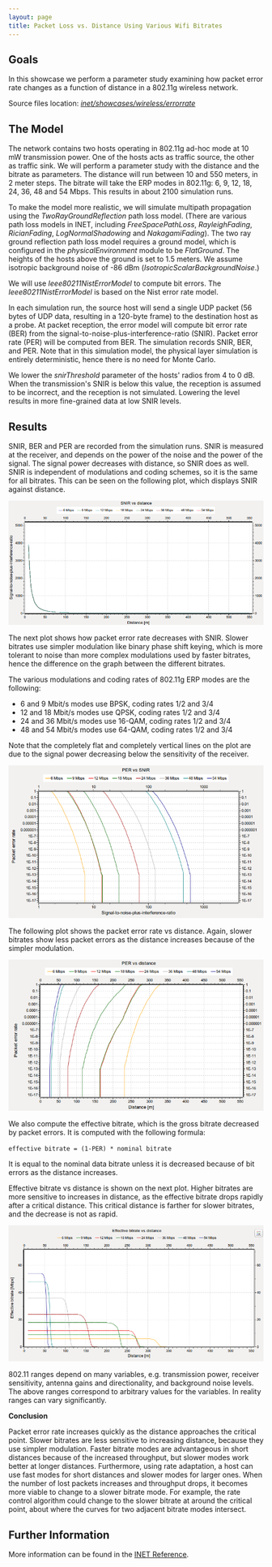 ```yaml
---
layout: page
title: Packet Loss vs. Distance Using Various Wifi Bitrates
---
```


Goals
-----

In this showcase we perform a parameter study examining how packet error rate changes as a function of distance in a 802.11g wireless network.

Source files location: <a href="https://github.com/inet-framework/inet-showcases/tree/master/visualizer/earth" target="_blank"><var>inet/showcases/wireless/errorrate</var></a>

<!--TODO:

    Hogy konfigurálod be az inetet, hogy ilyen parameter study-t tudj csinálni

    effective bitrate <- throughput DONE
    bele vannak számolva a bit hibák miatti veszteségek

    - hogy keletkezett ez a diagram...milyen statistisztikákat recordoltak, hogy kell beállítani a chart-ot
    - "a 10^-13-ont nullának tekintjük" DONE
    - #!!! ezeket el kell magyarázni mert essential
    - ahol lehet mást választani ott elmondani hogy mit lehet DONE
    - SNIRThreshold vs Sensitivity DONE
    - sensitivity: DONE
    - minden SNIR-rel kapcsolatos dolog szimulációs optimalizáció DONE
    - Packet loss vs. distance using various wifi bitrates DONE
    - legyen g(erp)-vel DONE
    - freespacepathloss legyen? -> inkább tworay DONE
    - kell a táblázat / összehasonlítás ? -> referenciaként be lehet linkelni...mérnöki hibahatáron belül van DONE
    - NIST error model ne a goals-ba DONE
--> 
<!--
    TODO

    The Ieee80211NistErrorModel is based on the NIST error rate model, which is the default 802.11 error rate model in
    the ns-3 network simulator. URL HERE
    Which is based on [miller2003], done at NIST (Nation Institude of Standards and Technology)
    -->

The Model
---------

The network contains two hosts operating in 802.11g ad-hoc mode at 10 mW transmission power. One of the hosts acts as traffic source, the other as traffic sink. We will perform a parameter study with the distance and the bitrate as parameters. The distance will run between 10 and 550 meters, in 2 meter steps. The bitrate will take the ERP modes in 802.11g: 6, 9, 12, 18, 24, 36, 48 and 54 Mbps. This results in about 2100 simulation runs.

To make the model more realistic, we will simulate multipath propagation using the <var>TwoRayGroundReflection</var> path loss model. (There are various path loss models in INET, including <var>FreeSpacePathLoss</var>, <var>RayleighFading</var>, <var>RicianFading</var>, <var>LogNormalShadowing</var> and <var>NakagamiFading</var>). The two ray ground reflection path loss model requires a ground model, which is configured in the <var>physicalEnvironment</var> module to be <var>FlatGround</var>. The heights of the hosts above the ground is set to 1.5 meters. We assume isotropic background noise of -86 dBm (<var>IsotropicScalarBackgroundNoise</var>.)

We will use <var>Ieee80211NistErrorModel</var> to compute bit errors. The <var>Ieee80211NistErrorModel</var> is based on the Nist error rate model.

In each simulation run, the source host will send a single UDP packet (56 bytes of UDP data, resulting in a 120-byte frame) to the destination host as a probe. At packet reception, the error model will compute bit error rate (BER) from the signal-to-noise-plus-interference-ratio (SNIR). Packet error rate (PER) will be computed from BER. The simulation records SNIR, BER, and PER. Note that in this simulation model, the physical layer simulation is entirely deterministic, hence there is no need for Monte Carlo.

<!--
- the snir threshold is important because when the transmission's snir is below this value, the reception is not simulated because it is assumed to be incorrect.
- thus we have to set the snir threshold low enough to get more fine-grained data at low snir levels
-->

We lower the <var>snirThreshold</var> parameter of the hosts' radios from 4 to 0 dB. When the transmission's SNIR is below this value, the reception is assumed to be incorrect, and the reception is not simulated. Lowering the level results in more fine-grained data at low SNIR levels.

Results
-------

SNIR, BER and PER are recorded from the simulation runs. SNIR is measured at the receiver, and depends on the power of the noise and the power of the signal. The signal power decreases with distance, so SNIR does as well. SNIR is independent of modulations and coding schemes, so it is the same for all bitrates. This can be seen on the following plot, which displays SNIR against distance.

<img src="SNIR_distance_v2.png" class="screen" />

The next plot shows how packet error rate decreases with SNIR. Slower bitrates use simpler modulation like binary phase shift keying, which is more tolerant to noise than more complex modulations used by faster bitrates, hence the difference on the graph between the different bitrates.

The various modulations and coding rates of 802.11g ERP modes are the following:

- 6 and 9 Mbit/s modes use BPSK, coding rates 1/2 and 3/4
- 12 and 18 Mbit/s modes use QPSK, coding rates 1/2 and 3/4
- 24 and 36 Mbit/s modes use 16-QAM, coding rates 1/2 and 3/4
- 48 and 54 Mbit/s modes use 64-QAM, coding rates 1/2 and 3/4

Note that the completely flat and completely vertical lines on the plot are due to the signal power decreasing below the sensitivity of the receiver.

<img src="PER_SNIR_v3.png" class="screen" />

The following plot shows the packet error rate vs distance. Again, slower bitrates show less packet errors as the distance increases because of the simpler modulation.

<img src="PER_distance_v3.png" class="screen" />

We also compute the effective bitrate, which is the gross bitrate decreased by packet errors. It is computed with the following formula:

`effective bitrate = (1-PER) * nominal bitrate`

It is equal to the nominal data bitrate unless it is decreased because of bit errors as the distance increases.

Effective bitrate vs distance is shown on the next plot. Higher bitrates are more sensitive to increases in distance, as the effective bitrate drops rapidly after a critical distance. This critical distance is farther for slower bitrates, and the decrease is not as rapid.

<img src="throughput_distance3.png" class="screen" />

802.11 ranges depend on many variables, e.g. transmission power, receiver sensitivity, antenna gains and directionality, and background noise levels. The above ranges correspond to arbitrary values for the variables. In reality ranges can vary significantly.

**Conclusion**

Packet error rate increases quickly as the distance approaches the critical point. Slower bitrates are less sensitive to increasing distance, because they use simpler modulation. Faster bitrate modes are advantageous in short distances because of the increased throughput, but slower modes work better at longer distances. Furthermore, using rate adaptation, a host can use fast modes for short distances and slower modes for larger ones. When the number of lost packets increases and throughput drops, it becomes more viable to change to a slower bitrate mode. For example, the rate control algorithm could change to the slower bitrate at around the critical point, about where the curves for two adjacent bitrate modes intersect.

Further Information
-------------------

More information can be found in the <a href="https://omnetpp.org/doc/inet/api-current/neddoc/index.html" target="_blank">INET Reference</a>.

